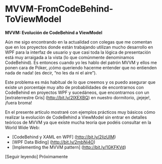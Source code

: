 # MVVM-FromCodeBehind-ToViewModel
<b>MVVM: Evolución de CodeBehind a ViewModel</b>

Aún me sigo encontrando en la actualidad con colegas que me comentan que en los proyectos donde están trabajando utilizan mucho desarrollo en WPF para la interfaz de usuario y que casi toda la lógica de presentación está muy arraigada a la vista (lo que comúnmente denominamos CodeBehind).  Es entonces cuando yo les hablo del patrón MVVM y ellos me ponen cara de Póker, ¡cómo queriendo hacerme entender que no entienden nada de nada! (es decir, “no les da ni el aire”).

Este problema es más habitual de lo que creemos y os puedo asegurar que existe un porcentaje muy alto de probabilidades de encontrarnos con CodeBehind en proyectos WPF y sucedáneos, que encontrarnos con un [extraterrestre Gris] (http://bit.ly/2lXEXBQ) en nuestro dormitorio, ¡jejeje!, ¡fuera broma!

En el presente artículo mostraré con ejemplos prácticos muy básicos cómo realizar la evolución de CodeBehind a ViewModel sin entrar en detalles teóricos de MVVM ya que existe mucha teoría que podéis consultar en la World Wide Web:

+ [CodeBehind y XAML en WPF] (http://bit.ly/2ljzUIM)
+ [WPF Data Biding] (http://bit.ly/2mbNj4O)
+ [Implementing the MVVM pattern] (http://bit.ly/1GKFKVd)

[Seguir leyendo] Próximamente
